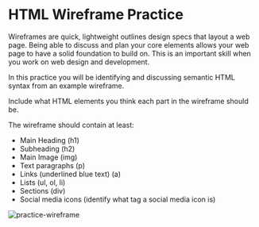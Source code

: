 # HTML Wireframe Practice

Wireframes are quick, lightweight outlines design specs that layout a web page.
Being able to discuss and plan your core elements allows your web page to have
a solid foundation to build on. This is an important skill when you work on
web design and development.

In this practice you will be identifying and discussing semantic HTML syntax
from an example wireframe.

Include what HTML elements you think each part in the wireframe should be.

The wireframe should contain at least:

- Main Heading (h1)
- Subheading (h2)
- Main Image (img)
- Text paragraphs (p)
- Links (underlined blue text) (a)
- Lists (ul, ol, li)
- Sections (div)
- Social media icons (identify what tag a social media icon is)

![practice-wireframe](https://appacademy-open-assets.s3-us-west-1.amazonaws.com/Modular-Curriculum/content/css/practice-wireframe.png)
